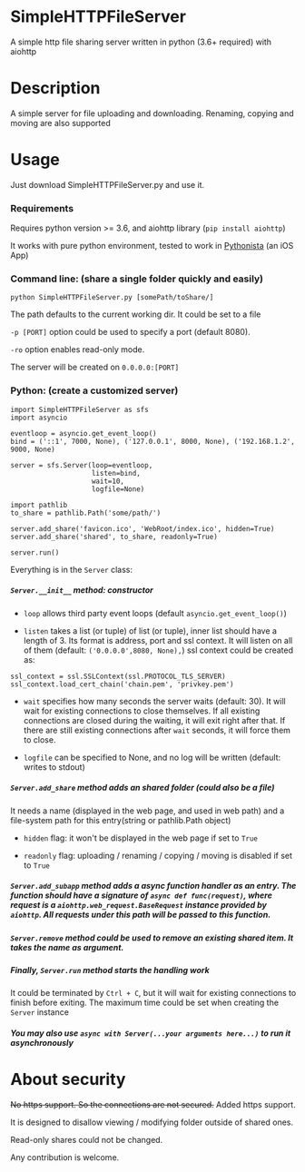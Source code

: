 # SimpleHTTPFileServer
A simple http file sharing server written in python (3.6+ required) with aiohttp

Description
=
A simple server for file uploading and downloading. Renaming, copying and moving are also supported

Usage
=
Just download SimpleHTTPFileServer.py and use it.

### Requirements

Requires python version >= 3.6, and aiohttp library (`pip install aiohttp`)

It works with pure python environment, tested to work in [Pythonista](https://itunes.apple.com/us/app/pythonista-3/id1085978097) (an iOS App)

### Command line: (share a single folder quickly and easily)
```
python SimpleHTTPFileServer.py [somePath/toShare/]
```
The path defaults to the current working dir. It could be set to a file

`-p [PORT]` option could be used to specify a port (default 8080).

`-ro` option enables read-only mode.

The server will be created on `0.0.0.0:[PORT]`

### Python: (create a customized server)
```
import SimpleHTTPFileServer as sfs
import asyncio

eventloop = asyncio.get_event_loop()
bind = ('::1', 7000, None), ('127.0.0.1', 8000, None), ('192.168.1.2', 9000, None)

server = sfs.Server(loop=eventloop,
                    listen=bind,
                    wait=10,
                    logfile=None)

import pathlib
to_share = pathlib.Path('some/path/')

server.add_share('favicon.ico', 'WebRoot/index.ico', hidden=True)
server.add_share('shared', to_share, readonly=True)

server.run()
```
Everything is in the `Server` class:
##### `Server.__init__` method: constructor
* `loop` allows third party event loops (default `asyncio.get_event_loop()`)

* `listen` takes a list (or tuple) of list (or tuple), inner list should have a length of 3. Its format is address, port and ssl context. It will listen on all of them (default: `('0.0.0.0',8080, None),`) ssl context could be created as:
```
ssl_context = ssl.SSLContext(ssl.PROTOCOL_TLS_SERVER)
ssl_context.load_cert_chain('chain.pem', 'privkey.pem')
```

* `wait` specifies how many seconds the server waits (default: 30). It will wait for existing connections to close themselves. If all existing connections are closed during the waiting, it will exit right after that. If there are still existing connections after `wait` seconds, it will force them to close.

* `logfile` can be specified to None, and no log will be written (default: writes to stdout)

##### `Server.add_share` method adds an shared folder (could also be a file)
It needs a name (displayed in the web page, and used in web path) and a file-system path for this entry(string or pathlib.Path object)

* `hidden` flag: it won't be displayed in the web page if set to `True`

* `readonly` flag: uploading / renaming / copying / moving is disabled if set to `True`

##### `Server.add_subapp` method adds a async function handler as an entry. The function should have a signature of `async def func(request)`, where request is a `aiohttp.web_request.BaseRequest` instance provided by `aiohttp`. All requests under this path will be passed to this function.

##### `Server.remove` method could be used to remove an existing shared item. It takes the name as argument.

##### Finally, `Server.run` method starts the handling work
It could be terminated by `Ctrl + C`, but it will wait for existing connections to finish before exiting. The maximum time could be set when creating the `Server` instance

##### You may also use `async with Server(...your arguments here...)` to run it asynchronously

About security
=
~~No https support. So the connections are not secured.~~ Added https support.

It is designed to disallow viewing / modifying folder outside of shared ones.

Read-only shares could not be changed.

Any contribution is welcome.

